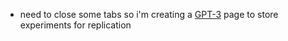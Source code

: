 - need to close some tabs so i'm creating a [GPT-3](<GPT-3.md>) page to store experiments for replication

